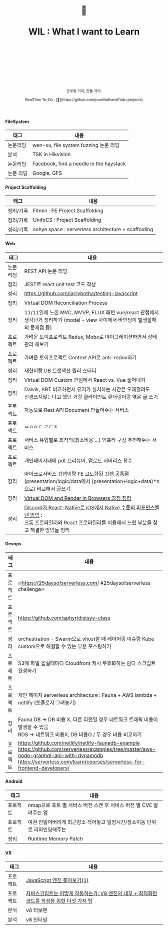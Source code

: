 <div align="center">
  <h1>
    <br/>
    <br/>
    ️📝
    <br />
    <br />
    WIL : What I want to Learn
    <br />
    <br />
    <br />
    <br />
  </h1>
  <sup>
    <br />
    <br />
    <br />
    공부할 거리, 만들 거리.
    <br />
    <br/>
   RealTime To-Do : [👻](https://github.com/purelledhand?tab=projects)
    
  </sup>
  <br />
  <br />
  <!--pre>cd demo<br/>yarn start</pre-->
  <br /></div>

#### FileSystem

| 태그      | 내용                                    |
| --------- | --------------------------------------- |
| 논문리딩  | wen-xu, file  system fuzzing 논문 리딩  |
| 분석      | TSK in Hikvision                        |
| 논문리딩  | Facebook, find a needle in the haystack |
| 논문 리딩 | Google, GFS                             |

#### Project Scaffolding

| 태그      | 내용                                                |
| --------- | --------------------------------------------------- |
| 정리/기록 | Fitmin : FE Project Scaffolding                     |
| 정리/기록 | UnifoCS : Project Scaffolding                       |
| 정리/기록 | sohye.space : serverless architecture + scaffolding |

#### Web

| 태그     | 내용                                                         |
| -------- | ------------------------------------------------------------ |
| 논문리딩 | REST API 논문 리딩                                           |
| 정리     | JEST로 react unit test 코드 작성                             |
| 정리     | https://github.com/larrybotha/testing-javascript             |
| 정리     | Virtual DOM Reconciliation Process                           |
| 정리     | 11/11일에 느낀 MVC, MVVP, FLUX 패턴 vue/react 관점에서<br> 생각난거 정리하기 (model - view 사이에서 바인딩이 발생할때의 문제점 등) |
| 프로젝트 | 가벼운 토이프로젝트 Redux, Mobx로 마이그레이션하면서 상태관리 해보기 |
| 프로젝트 | 가벼운 토이프로젝트 Context API로 anti-redux하기             |
| 정리     | 재현이랑 DB 트랜잭션 원리 스터디                             |
| 정리     | Virtual DOM Custom 관점에서 React vs. Vue 풀어내기                            |
| 정리     | Dalvik, ART 비교하면서 유저가 설치하는 시간은 오래걸려도<br>  신경쓰지않는다고 했던 거랑 클라이언트 렌더링이랑 엮은 글 쓰기 |
| 프로젝트 | 자동으로 Rest API Document 만들어주는 서비스                 |
| 프로젝트 | ㅆㅇㅇㄷ ㄹㅌㅈ                                              |
| 프로젝트 | 서비스 유형별로 최적의(최소비용 ...) 인프라 구성 추천해주는 서비스                                               |
| 프로젝트 | 개인페이지내에 pdf 프리뷰어, 업로드 서버리스 함수                                               |
| 정리     | 마이크로서비스 컨셉이랑 FE 고도화된 컨셉 공통점<br> (presentation/logic/data에서 (presentation+logic+data)*n으로) 비교해서 글쓰기 |
| 정리     | [Virtual DOM and Render in Browsers 과정 정리](Web/fe-and-virtual-dom.md) |
| 정리     | [Discord가 React-Native로 iOS에서 Native 수준의 퍼포먼스를 낸 방법](https://blog.discordapp.com/how-discord-achieves-native-ios-performance-with-react-native-390c84dcd502) : <br> 크롬 프로파일러와 React 프로파일러를 이용해서 느린 부분을 찾고 해결한 방법들 정리 |

#### Devops

| 태그     | 내용                                                         |
| -------- | ------------------------------------------------------------ |
| 프로젝트 | 🔥https://25daysofserverless.com/ #25daysofserverless challenge🔥 |
| 프로젝트 | https://github.com/aphyr/distsys-class                       |
| 정리     | orchestration - Swarm으로 vhost할 때 레이어링 이슈랑 Kube custom으로 해결할 수 있는 부분 포스팅하기 |
| 프로제트 | S3에 파일 올릴때마다 Cloudfront 캐시 무효화하는 람다 스크립트 완성하기 |
| 프로젝트 | 개인 페이지 serverless architecture : Fauna + AWS lambda + netlify (토폴로지 그려놓기) |
| 정리     | Fauna DB -> DB 비용 X, 다른 리전일 경우 네트워크 트래픽 비용이 발생할 수 있음<br> RDS -> 네트워크 비용X, DB 비용O / 두 경우 비용 비교하기 |
| 프로젝트 | https://github.com/netlify/netlify-faunadb-example<br/>https://github.com/serverless/examples/tree/master/aws-node-graphql-api-with-dynamodb<br/>https://serverless.com/learn/courses/serverless-for-frontend-developers/ |

#### Android

| 태그     | 내용                                                         |
| -------- | ------------------------------------------------------------ |
| 프로젝트 | nmap으로 포트 별 서비스 버전 스캔 후 서비스 버전 별 CVE 알려주는 앱 |
| 프로젝트 | 여권 안잃어버리게 최근장소 적어놓고 일정시간/장소이동 단위로 리마인딩해주는 |
| 정리 | Runtime Memory Patch |

#### V8

| 태그     | 내용                                                         |
| -------- | ------------------------------------------------------------ |
| 프로젝트 | [JavaScript 엔진 톺아보기(1)](https://velog.io/@godori/JavaScript-engine-1) |
| 프로젝트 | [자바스크립트는 어떻게 작동하는가: V8 엔진의 내부 + 최적화된 코드를 작성을 위한 다섯 가지 팁](https://engineering.huiseoul.com/%EC%9E%90%EB%B0%94%EC%8A%A4%ED%81%AC%EB%A6%BD%ED%8A%B8%EB%8A%94-%EC%96%B4%EB%96%BB%EA%B2%8C-%EC%9E%91%EB%8F%99%ED%95%98%EB%8A%94%EA%B0%80-v8-%EC%97%94%EC%A7%84%EC%9D%98-%EB%82%B4%EB%B6%80-%EC%B5%9C%EC%A0%81%ED%99%94%EB%90%9C-%EC%BD%94%EB%93%9C%EB%A5%BC-%EC%9E%91%EC%84%B1%EC%9D%84-%EC%9C%84%ED%95%9C-%EB%8B%A4%EC%84%AF-%EA%B0%80%EC%A7%80-%ED%8C%81-6c6f9832c1d9) |
| 분석     | v8 터보팬                                                    |
| 분석     | v8 인터널                                                    |
